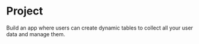 # Project
Build an app where users can create dynamic tables to collect all your user data and manage them.
